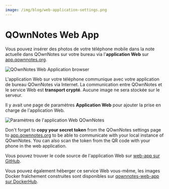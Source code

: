 ```yaml
---
image: /img/blog/web-application-settings.png
---
```


# QOwnNotes Web App

Vous pouvez insérer des photos de votre téléphone mobile dans la note actuelle dans QOwnNotes sur votre bureau via l'**application Web** sur [app.qownnotes.org](https://app.qownnotes.org/).

![QOwnNotes Web Application browser](/img/blog/web-application-browser.png "Envoyez des photos de votre téléphone mobile à QOwnNotes sur le bureau")

L'application Web sur votre téléphone communique avec votre application de bureau QOwnNotes via Internet. La communication entre QOwnNotes et le service Web est **transport crypté**. Aucune image ne sera stockée sur le serveur.

Il y avait une page de paramètres **Application Web** pour ajouter la prise en charge de l'application Web.

![Paramètres de l'application Web QOwnNotes](/img/blog/web-application-settings.png "Configurer la communication avec l'application Web")

Don't forget to **copy your secret token** from the QOwnNotes settings page to [app.qownnotes.org](https://app.qownnotes.org/) to be able to communicate with your local instance of QOwnNotes. You can also scan the token from the QR code with your phone in the web application.

Vous pouvez trouver le code source de l'application Web sur [web-app sur GitHub](https://github.com/qownnotes/web-app).

Vous pouvez également héberger ce service Web vous-même, les images Docker fraîchement construites sont disponibles sur [qownnotes-web-app sur DockerHub](https://hub.docker.com/repository/docker/pbeke/qownnotes-web-app).
